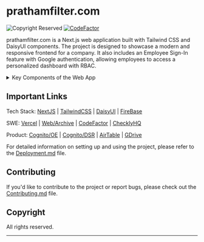 # prathamfilter.com

![Copyright Reserved](https://img.shields.io/badge/copyright-reserved-informational)
[![CodeFactor](https://www.codefactor.io/repository/github/prathamshroff/prathamfilter.com/badge)](https://www.codefactor.io/repository/github/prathamshroff/prathamfilter.com)

prathamfilter.com is a Next.js web application built with Tailwind CSS and DaisyUI components. The project is designed to showcase a modern and responsive frontend for a company. It also includes an Employee Sign-In feature with Google authentication, allowing employees to access a personalized dashboard with RBAC.

<details>
  <summary>Key Components of the Web App</summary>

  - Responsive Navbar
  - Hero Image
  - Carousel for displaying Partner Logos
  - Contact Details & Form
  - Comprehensive Footer
  - Coming Up Next:
    - Employee Sign-In using Google Auth.
    - Personalized Employee Dashboard with RBAC
</details>

## Important Links

Tech Stack:
[NextJS](https://nextjs.org/) | 
[TailwindCSS](https://tailwindcss.com/) | 
[DaisyUI](https://daisyui.com/) | 
[FireBase](https://developers.google.com/identity/sign-in/web)

SWE:
[Vercel](https://vercel.com/prathamshroff/prathamfilter) | 
[Web/Archive](https://web.archive.org/web/20200304081454/http://www.prathamfilter.com/) | 
[CodeFactor](https://www.codefactor.io/repository/github/prathamshroff/prathamfilter.com) | 
[ChecklyHQ](https://app.checklyhq.com/checks/21bfeac7-30a5-4c0c-8a49-81d272dc5010/)

Product:
[Cognito/OE](https://www.cognitoforms.com/AjayShroff/PFIOrderExecutionForm) | 
[Cognito/DSR](https://www.cognitoforms.com/AjayShroff/DelhiDailySalesReport) | 
[AirTable](https://airtable.com/appcSOHmHB8h7kun3?) | 
[GDrive](https://drive.google.com/drive/u/0/folders/1LeL4aFETPARgQhrWglTcgVekAW3ICpTa)

For detailed information on setting up and using the project, please refer to the [Deployment.md](./Deployment.md) file.

## Contributing

If you'd like to contribute to the project or report bugs, please check out the [Contributing.md](./Contributing.md) file.

## Copyright

All rights reserved.

---
